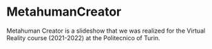 # MetahumanCreator

Metahuman Creator is a slideshow that we was realized for the Virtual Reality course (2021-2022) at the Politecnico of Turin.
